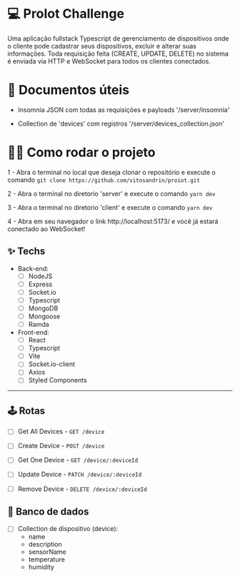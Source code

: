 # 💻 ProIot Challenge
Uma aplicação fullstack Typescript de gerenciamento de dispositivos onde o cliente pode cadastrar seus dispositivos, excluir e alterar suas informações. Toda requisição feita (CREATE, UPDATE, DELETE) no sistema é enviada via HTTP e WebSocket para todos os clientes conectados.

# 📜 Documentos úteis
* Insomnia JSON com todas as requisições e payloads '/server/insomnia'

* Collection de 'devices' com registros '/server/devices_collection.json'

# 🤹‍♀️ Como rodar o projeto
1 - Abra o terminal no local que deseja clonar o repositório e execute o comando `git clone https://github.com/vitosandrin/proiot.git` 

2 - Abra o terminal no diretorio 'server' e execute o comando `yarn dev`

3 - Abra o terminal no diretorio 'client' e execute o comando `yarn dev`

4 - Abra em seu navegador o link http://localhost:5173/ e você já estará conectado ao WebSocket!

## ✨ Techs
  * Back-end:
    -  [ ] NodeJS
    -  [ ] Express
    -  [ ] Socket.io
    -  [ ] Typescript
    -  [ ] MongoDB
    -  [ ] Mongoose
    -  [ ] Ramda
  * Front-end:
    -  [ ] React
    -  [ ] Typescript
    -  [ ] Vite
    -  [ ] Socket.io-client
    -  [ ] Axios
    -  [ ] Styled Components
    
<hr />

## 🕹 Rotas
- [ ] Get All Devices - `GET /device`

- [ ] Create Device - `POST /device`

- [ ] Get One Device - `GET /device/:deviceId`

- [ ] Update Device - `PATCH /device/:deviceId`

- [ ] Remove Device - `DELETE /device/:deviceId`

## 💾 Banco de dados
- [ ] Collection de dispositivo (device):
   - name
   - description
   - sensorName
   - temperature
   - humidity
    
     
    
